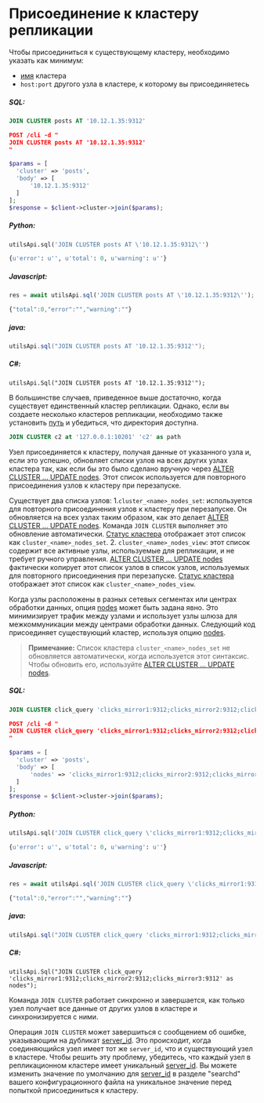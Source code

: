 # Присоединение к кластеру репликации

<!-- example joining a replication cluster 1 -->
Чтобы присоединиться к существующему кластеру, необходимо указать как минимум:
* [имя](../../Creating_a_cluster/Setting_up_replication/Setting_up_replication.md#Replication-cluster) кластера
* `host:port` другого узла в кластере, к которому вы присоединяетесь

<!-- intro -->
##### SQL:

<!-- request SQL -->

```sql
JOIN CLUSTER posts AT '10.12.1.35:9312'
```

<!-- request JSON -->

```json
POST /cli -d "
JOIN CLUSTER posts AT '10.12.1.35:9312'
"
```

<!-- request PHP -->

```php
$params = [
  'cluster' => 'posts',
  'body' => [
      '10.12.1.35:9312'
  ]
];
$response = $client->cluster->join($params);
```
<!-- intro -->
##### Python:

<!-- request Python -->

```python
utilsApi.sql('JOIN CLUSTER posts AT \'10.12.1.35:9312\'')
```

<!-- response Python -->
```python
{u'error': u'', u'total': 0, u'warning': u''}
```
<!-- intro -->
##### Javascript:

<!-- request javascript -->

```javascript
res = await utilsApi.sql('JOIN CLUSTER posts AT \'10.12.1.35:9312\'');
```

<!-- response javascript -->
```javascript
{"total":0,"error":"","warning":""}
```

<!-- intro -->
##### java:

<!-- request Java -->

```java
utilsApi.sql("JOIN CLUSTER posts AT '10.12.1.35:9312'");
```

<!-- intro -->
##### C#:

<!-- request C# -->

```clike
utilsApi.Sql("JOIN CLUSTER posts AT '10.12.1.35:9312'");
```

<!-- end -->

<!-- example joining a replication cluster 1_1 -->
В большинстве случаев, приведенное выше достаточно, когда существует единственный кластер репликации. Однако, если вы создаете несколько кластеров репликации, необходимо также установить [путь](../../Creating_a_cluster/Setting_up_replication/Setting_up_replication.md#Replication-cluster) и убедиться, что директория доступна.

<!-- request SQL -->
```sql
JOIN CLUSTER c2 at '127.0.0.1:10201' 'c2' as path
```
<!-- end -->

Узел присоединяется к кластеру, получая данные от указанного узла и, если это успешно, обновляет списки узлов на всех других узлах кластера так, как если бы это было сделано вручную через [ALTER CLUSTER ... UPDATE nodes](../../Creating_a_cluster/Setting_up_replication/Managing_replication_nodes.md). Этот список используется для повторного присоединения узлов к кластеру при перезапуске.

Существует два списка узлов:
1.`cluster_<name>_nodes_set`: используется для повторного присоединения узлов к кластеру при перезапуске. Он обновляется на всех узлах таким образом, как это делает [ALTER CLUSTER ... UPDATE nodes](../../Creating_a_cluster/Setting_up_replication/Managing_replication_nodes.md). Команда `JOIN CLUSTER` выполняет это обновление автоматически. [Статус кластера](../../Creating_a_cluster/Setting_up_replication/Replication_cluster_status.md) отображает этот список как `cluster_<name>_nodes_set`.
2. `cluster_<name>_nodes_view`: этот список содержит все активные узлы, используемые для репликации, и не требует ручного управления. [ALTER CLUSTER ... UPDATE nodes](../../Creating_a_cluster/Setting_up_replication/Managing_replication_nodes.md) фактически копирует этот список узлов в список узлов, используемых для повторного присоединения при перезапуске. [Статус кластера](../../Creating_a_cluster/Setting_up_replication/Replication_cluster_status.md) отображает этот список как `cluster_<name>_nodes_view`.

<!-- example joining a replication cluster  2 -->
Когда узлы расположены в разных сетевых сегментах или центрах обработки данных, опция [nodes](../../Creating_a_cluster/Setting_up_replication/Setting_up_replication.md#Replication-cluster) может быть задана явно. Это минимизирует трафик между узлами и использует узлы шлюза для межкоммуникации между центрами обработки данных. Следующий код присоединяет существующий кластер, используя опцию [nodes](../../Creating_a_cluster/Setting_up_replication/Setting_up_replication.md#Replication-cluster).

> **Примечание:** Список кластера `cluster_<name>_nodes_set` не обновляется автоматически, когда используется этот синтаксис. Чтобы обновить его, используйте [ALTER CLUSTER ... UPDATE nodes](../../Creating_a_cluster/Setting_up_replication/Managing_replication_nodes.md).


<!-- intro -->
##### SQL:

<!-- request SQL -->

```sql
JOIN CLUSTER click_query 'clicks_mirror1:9312;clicks_mirror2:9312;clicks_mirror3:9312' as nodes
```

<!-- request JSON -->

```json
POST /cli -d "
JOIN CLUSTER click_query 'clicks_mirror1:9312;clicks_mirror2:9312;clicks_mirror3:9312' as nodes
"
```

<!-- request PHP -->

```php
$params = [
  'cluster' => 'posts',
  'body' => [
      'nodes' => 'clicks_mirror1:9312;clicks_mirror2:9312;clicks_mirror3:9312'
  ]
];
$response = $client->cluster->join($params);
```
<!-- intro -->
##### Python:

<!-- request Python -->

```python
utilsApi.sql('JOIN CLUSTER click_query \'clicks_mirror1:9312;clicks_mirror2:9312;clicks_mirror3:9312\' as nodes')
```

<!-- response Python -->
```python
{u'error': u'', u'total': 0, u'warning': u''}
```
<!-- intro -->
##### Javascript:

<!-- request javascript -->

```javascript
res = await utilsApi.sql('JOIN CLUSTER click_query \'clicks_mirror1:9312;clicks_mirror2:9312;clicks_mirror3:9312\' as nodes');
```

<!-- response javascript -->
```javascript
{"total":0,"error":"","warning":""}
```

<!-- intro -->
##### java:

<!-- request Java -->

```java
utilsApi.sql("JOIN CLUSTER click_query 'clicks_mirror1:9312;clicks_mirror2:9312;clicks_mirror3:9312' as nodes");
```

<!-- intro -->
##### C#:

<!-- request C# -->

```clike
utilsApi.Sql("JOIN CLUSTER click_query 'clicks_mirror1:9312;clicks_mirror2:9312;clicks_mirror3:9312' as nodes");
```
<!-- end -->

Команда `JOIN CLUSTER` работает синхронно и завершается, как только узел получает все данные от других узлов в кластере и синхронизируется с ними.

Операция `JOIN CLUSTER` может завершиться с сообщением об ошибке, указывающим на дубликат [server_id](../../Server_settings/Searchd.md#server_id). Это происходит, когда соединяющийся узел имеет тот же `server_id`, что и существующий узел в кластере. Чтобы решить эту проблему, убедитесь, что каждый узел в репликационном кластере имеет уникальный [server_id](../../Server_settings/Searchd.md#server_id). Вы можете изменить значение по умолчанию для [server_id](../../Server_settings/Searchd.md#server_id) в разделе "searchd" вашего конфигурационного файла на уникальное значение перед попыткой присоединиться к кластеру.
<!-- proofread -->
